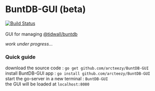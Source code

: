 # BuntDB-GUI (beta)
[![Build Status](https://travis-ci.com/illuminati-RV/BuntDB-GUI.svg?branch=master)](https://travis-ci.com/illuminati-RV/BuntDB-GUI) 
</br>
</br>
GUI for managing [@tidwall/buntdb](https://github.com/tidwall/buntdb)

<i>work under progress...</i>

### Quick guide
download the source code : `go get github.com/arcteezy/BuntDB-GUI`</br>
install BuntDB-GUI app : `go install github.com/arcteezy/BuntDB-GUI`</br>
start the go-server in a new terminal : `BuntDB-GUI` </br>
the GUI will be loaded at `localhost:8080`  